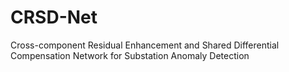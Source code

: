 # CRSD-Net
Cross-component Residual Enhancement and Shared Differential Compensation Network for Substation Anomaly Detection
